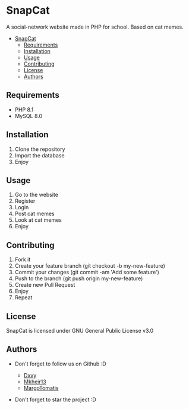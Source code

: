 # SnapCat

A social-network website made in PHP for school.
Based on cat memes.

<!-- TOC -->
* [SnapCat](#snapcat)
  * [Requirements](#requirements)
  * [Installation](#installation)
  * [Usage](#usage)
  * [Contributing](#contributing)
  * [License](#license)
  * [Authors](#authors)
<!-- TOC -->
 

## Requirements

* PHP 8.1
* MySQL 8.0

## Installation

1. Clone the repository
2. Import the database
3. Enjoy

## Usage

1. Go to the website
2. Register
3. Login
4. Post cat memes
5. Look at cat memes
6. Enjoy

## Contributing

1. Fork it
2. Create your feature branch (git checkout -b my-new-feature)
3. Commit your changes (git commit -am 'Add some feature')
4. Push to the branch (git push origin my-new-feature)
5. Create new Pull Request
6. Enjoy
7. Repeat


## License

SnapCat is licensed under GNU General Public License v3.0


## Authors

* Don't forget to follow us on Github :D
  * [Dxvy](https://github.com/Dxvy) 
  * [Mkheir13](https://github.com/Mkheir13)
  * [MargoTomatis](https://github.com/xhmyjae)
  

* Don't forget to star the project :D
